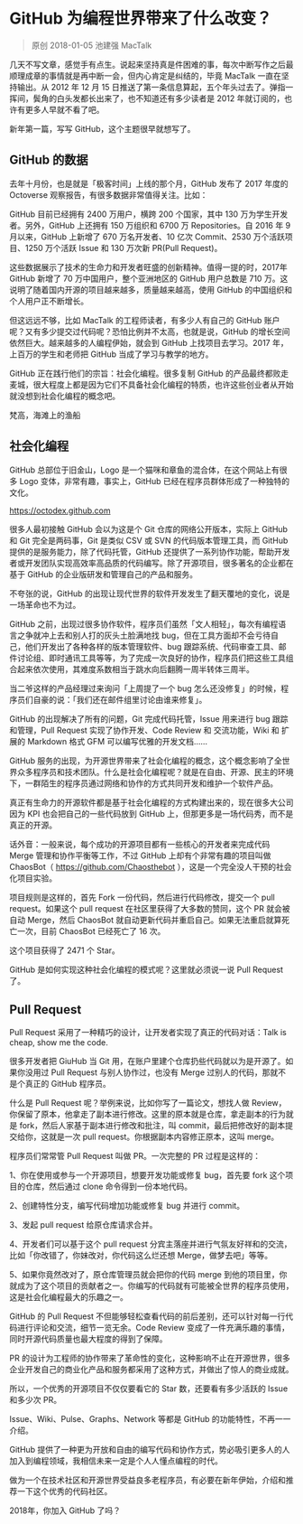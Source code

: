 # GitHub 为编程世界带来了什么改变？
> 原创 2018-01-05 池建强 MacTalk

几天不写文章，感觉手有点生。说起来坚持真是件困难的事，每次中断写作之后最顺理成章的事情就是再中断一会，但内心肯定是纠结的，毕竟 MacTalk 一直在坚持输出。从 2012 年 12 月 15 日推送了第一条信息算起，五个年头过去了。弹指一挥间，鬓角的白头发都长出来了，也不知道还有多少读者是 2012 年就订阅的，也许有更多人早就不看了吧。

新年第一篇，写写 GitHub，这个主题很早就想写了。

## GitHub 的数据
去年十月份，也是就是「极客时间」上线的那个月，GitHub 发布了 2017 年度的 Octoverse 观察报告，有很多数据非常值得关注。比如：

GitHub 目前已经拥有 2400 万用户，横跨 200 个国家，其中 130 万为学生开发者。另外，GitHub 上还拥有 150 万组织和 6700 万 Repositories。自 2016 年 9 月以来，GitHub 上新增了 670 万名开发者、10 亿次 Commit、2530 万个活跃项目、1250 万个活跃 Issue 和 130 万次新 PR(Pull Request)。

这些数据展示了技术的生命力和开发者旺盛的创新精神。值得一提的时，2017年 GitHub 新增了 70 万中国用户，整个亚洲地区的 GitHub 用户总数是 710 万。这说明了随着国内开源的项目越来越多，质量越来越高，使用 GitHub 的中国组织和个人用户正不断增长。

但这远远不够，比如 MacTalk 的工程师读者，有多少人有自己的 GitHub 账户呢？又有多少提交过代码呢？恐怕比例并不太高，也就是说，GitHub 的增长空间依然巨大。越来越多的人编程伊始，就会到 GitHub 上找项目去学习。2017 年，上百万的学生和老师把 GitHub 当成了学习与教学的地方。

GitHub 正在践行他们的宗旨：社会化编程。很多复制 GitHub 的产品最终都败走麦城，很大程度上都是因为它们不具备社会化编程的特质，也许这些创业者从开始就没想到社会化编程的概念吧。

梵高，海滩上的渔船

## 社会化编程
GitHub 总部位于旧金山，Logo 是一个猫咪和章鱼的混合体，在这个网站上有很多 Logo 变体，非常有趣，事实上，GitHub 已经在程序员群体形成了一种独特的文化。

https://octodex.github.com

很多人最初接触 GitHub 会以为这是个 Git 仓库的网络公开版本，实际上 GitHub 和 Git 完全是两码事，Git 是类似 CSV 或 SVN 的代码版本管理工具，而 GitHub 提供的是服务能力，除了代码托管，GitHub 还提供了一系列协作功能，帮助开发者或开发团队实现高效率高品质的代码编写。除了开源项目，很多著名的企业都在基于 GitHub 的企业版研发和管理自己的产品和服务。

不夸张的说，GitHub 的出现让现代世界的软件开发发生了翻天覆地的变化，说是一场革命也不为过。

GitHub 之前，出现过很多协作软件，程序员们虽然「文人相轻」，每次有编程语言之争就冲上去和别人打的灰头土脸满地找 bug，但在工具方面却不会亏待自己，他们开发出了各种各样的版本管理软件、bug 跟踪系统、代码审查工具、邮件讨论组、即时通讯工具等等，为了完成一次良好的协作，程序员们把这些工具组合起来依次使用，其难度系数相当于跳水向后翻腾一周半转体三周半。

当二爷这样的产品经理过来询问「上周提了一个 bug 怎么还没修复」的时候，程序员们自豪的说：「我们还在邮件组里讨论由谁来修复」。

GitHub 的出现解决了所有的问题，Git 完成代码托管，Issue 用来进行 bug 跟踪和管理，Pull Request 实现了协作开发、Code Review 和 交流功能，Wiki 和 扩展的 Markdown 格式 GFM 可以编写优雅的开发文档……

GitHub 服务的出现，为开源世界带来了社会化编程的概念，这个概念影响了全世界众多程序员和技术团队。什么是社会化编程呢？就是在自由、开源、民主的环境下，一群陌生的程序员通过网络和协作的方式共同开发和维护一个软件产品。

真正有生命力的开源软件都是基于社会化编程的方式构建出来的，现在很多大公司因为 KPI 也会把自己的一些代码放到 GitHub 上，但那更多是一场代码秀，而不是真正的开源。

话外音：一般来说，每个成功的开源项目都有一些核心的开发者来完成代码 Merge 管理和协作平衡等工作，不过 GitHub 上却有个非常有趣的项目叫做 ChaosBot（ https://github.com/Chaosthebot ），这是一个完全没人干预的社会化项目实验。

项目规则是这样的，首先 Fork 一份代码，然后进行代码修改，提交一个 pull request。如果这个 pull request 在社区里获得了大多数的赞同，这个 PR 就会被自动 Merge，然后 ChaosBot 就自动更新代码并重启自己。如果无法重启就算死亡一次，目前 ChaosBot 已经死亡了 16 次。

这个项目获得了 2471 个 Star。

GitHub 是如何实现这种社会化编程的模式呢？这里就必须说一说 Pull Request 了。

## Pull Request
Pull Request 采用了一种精巧的设计，让开发者实现了真正的代码对话：Talk is cheap, show me the code.

很多开发者把 GiuHub 当 Git 用，在账户里建个仓库扔些代码就以为是开源了。如果你没用过 Pull Request 与别人协作过，也没有 Merge 过别人的代码，那就不是个真正的 GitHub 程序员。

什么是 Pull Request 呢？举例来说，比如你写了一篇论文，想找人做 Review，你保留了原本，他拿走了副本进行修改。这里的原本就是仓库，拿走副本的行为就是 fork，然后人家基于副本进行修改和批注，叫 commit，最后把修改好的副本提交给你，这就是一次 pull request。你根据副本内容修正原本，这叫 merge。

程序员们常常管 Pull Request 叫做 PR。一次完整的 PR 过程是这样的：

1、你在使用或参与一个开源项目，想要开发功能或修复 bug，首先要 fork 这个项目的仓库，然后通过 clone 命令得到一份本地代码。

2、创建特性分支，编写代码增加功能或修复 bug 并进行 commit。

3、发起 pull request 给原仓库请求合并。

4、开发者们可以基于这个 pull request 分宾主落座并进行气氛友好祥和的交流，比如「你改错了，你妹改对，你代码这么烂还想 Merge，做梦去吧」等等。

5、如果你竟然改对了，原仓库管理员就会把你的代码 merge 到他的项目里，你就成为了这个项目的贡献者之一。你编写的代码就有可能被全世界的程序员使用，这是社会化编程最大的乐趣之一。

GitHub 的 Pull Request 不但能够轻松查看代码的前后差别，还可以针对每一行代码进行评论和交流，细节一览无余。Code Review 变成了一件充满乐趣的事情，同时开源代码质量也最大程度的得到了保障。

PR 的设计为工程师的协作带来了革命性的变化，这种影响不止在开源世界，很多企业开发自己的商业化产品和服务都采用了这种方式，并做出了惊人的商业成就。

所以，一个优秀的开源项目不仅仅要看它的 Star 数，还要看有多少活跃的 Issue 和多少次 PR。

Issue、Wiki、Pulse、Graphs、Network 等都是 GitHub 的功能特性，不再一一介绍。

GitHub 提供了一种更为开放和自由的编写代码和协作方式，势必吸引更多人的人加入到编程领域，我相信未来一定是个人人懂点编程的时代。

做为一个在技术社区和开源世界受益良多老程序员，有必要在新年伊始，介绍和推荐一下这个优秀的代码社区。

2018年，你加入 GitHub 了吗？